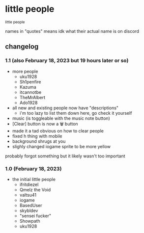 # little people
<sup>little people</sup>

names in "quotes" means idk what their actual name is on discord

## changelog
### 1.1 (also February 18, 2023 but 19 hours later or so)
- more people
  - uku1928
  - Sh1penfire
  - Kazuma
  - itcannotbe
  - TheMrAlbert
  - Ado1928
- all new and existing people now have "descriptions"
  - i'm too lazy to list them down here,  go check it yourself
- music (is toggleable with the music note button)
- [Clear] button is now a 🗑 button
- made it a tad obvious on how to clear people
- fixed h thing with mobile
- background shrugs at you
- slighly changed iogame sprite to be more yellow

probably forgot something but it likely wasn't too important

### 1.0 (February 18, 2023)
- the initial little people
  - ifritdiezel
  - Qmelz the Void
  - valtsu41
  - iogame
  - BasedUser
  - skybldev
  - "sensei fucker"
  - Showpath
  - uku1928
